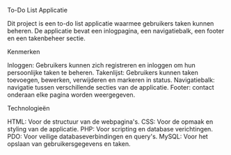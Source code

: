 To-Do List Applicatie

Dit project is een to-do list applicatie waarmee gebruikers taken kunnen beheren. De applicatie bevat een inlogpagina, een navigatiebalk, een footer en een takenbeheer sectie.

Kenmerken

Inloggen: Gebruikers kunnen zich registreren en inloggen om hun persoonlijke taken te beheren.
Takenlijst: Gebruikers kunnen taken toevoegen, bewerken, verwijderen en markeren in status.
Navigatiebalk: navigatie tussen verschillende secties van de applicatie.
Footer: contact onderaan elke pagina worden weergegeven.

Technologieën

HTML: Voor de structuur van de webpagina's.
CSS: Voor de opmaak en styling van de applicatie.
PHP: Voor scripting en database verichtingen.
PDO: Voor veilige databaseverbindingen en query's.
MySQL: Voor het opslaan van gebruikersgegevens en taken.


